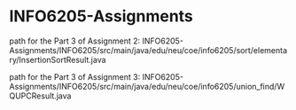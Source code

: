 # INFO6205-Assignments
path for the Part 3 of Assignment 2:
INFO6205-Assignments/INFO6205/src/main/java/edu/neu/coe/info6205/sort/elementary/InsertionSortResult.java

path for the Part 3 of Assignment 3:
INFO6205-Assignments/INFO6205/src/main/java/edu/neu/coe/info6205/union_find/WQUPCResult.java
